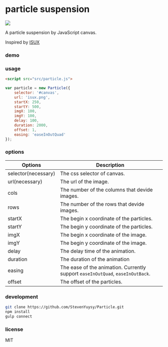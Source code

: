 # particle suspension
![](https://travis-ci.org/StevenYuysy/Particle.svg?branch=master)

A particle suspension by JavaScript canvas.

Inspired by [ISUX](https://isux.tencent.com/canvas-particle-animation.html)

### demo

### usage

```html
<script src="src/particle.js">
```

```javascript
var particle = new Particle({
    selector: '#canvas',
    url: 'isux.png',
    startX: 250,
    startY: 500,
    imgX: 100,
    imgY: 100,
    delay: 100,
    duration: 2000,
    offset: 1,
    easing: 'easeInOutQuad'
});
```

### options

|Options|Description|
|-------|-----------|
|selector(necessary)|The css selector of canvas.|
|url(necessary)|The url of the image.|
|cols|The number of the columns that devide images.|
|rows|The number of the rows that devide images.|
|startX|The begin x coordinate of the particles.|
|startY|The begin y coordinate of the particles.|
|imgX|The begin x coordinate of the image.|
|imgY|The begin y coordinate of the image.|
|delay|The delay time of the animation.|
|duration|The duration of the animation|
|easing|The ease of the animation. Currently support `easeInOutQuad`, `easeInOutBack`.|
|offset|The offset of the particles.|

### development

```bash
git clone https://github.com/StevenYuysy/Particle.git
npm install
gulp connect
```

### license

MIT
